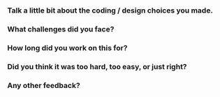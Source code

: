 ### Talk a little bit about the coding / design choices you made.

### What challenges did you face?

### How long did you work on this for?

### Did you think it was too hard, too easy, or just right?

### Any other feedback?

